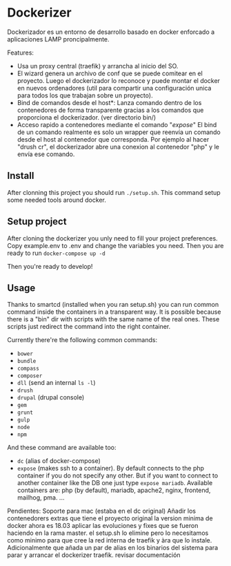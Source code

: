 # Dockerizer

Dockerizador es un entorno de desarrollo basado en docker enforcado a aplicaciones LAMP proncipalmente.

Features:
- Usa un proxy central (traefik) y arrancha al inicio del SO.
- El wizard genera un archivo de conf que se puede comitear en el proyecto. Luego el dockerizador lo reconoce y puede montar el docker en nuevos ordenadores (util para compartir una configuración unica para todos los que trabajan sobre un proyecto).
- Bind de comandos desde el host*: Lanza comando dentro de los contenedores de forma transparente gracias a los comandos que proporciona el dockerizador. (ver directorio bin/)
- Acceso rapido a contenedores mediante el comando "*expose*"
El bind de un comando realmente es solo un wrapper que reenvía un comando desde el host al contenedor que corresponda. Por ejemplo al hacer "drush cr", el dockerizador abre una conexion al contenedor "php" y le envía ese comando.


## Install
After clonning this project you should run `./setup.sh`. This command setup some needed tools around docker.


## Setup project
After cloning the dockerizer you unly need to fill your project preferences. Copy example.env to .env and change the variables you need.
Then you are ready to run `docker-compose up -d`

Then you're ready to develop!

## Usage
Thanks to smartcd (installed when you ran setup.sh) you can run common command inside the containers in a transparent way. It is possible because there is a "bin" dir with scripts with the same name of the real ones. These scripts just redirect the command into the right container.

Currently there're the following common commands:
- `bower`
- `bundle`
- `compass`
- `composer`
- `dll` (send an internal `ls -l`)
- `drush`
- `drupal` (drupal console)
- `gem`
- `grunt`
- `gulp`
- `node`
- `npm`

And these command are available too:
- `dc` (alias of docker-compose)
- `expose` (makes ssh to a container). By default connects to the php container if you do not specify any other. But if you want to connect to another container like the DB one just type `expose mariadb`.
Available containers are: php (by default), mariadb, apache2, nginx, frontend, mailhog, pma.
...


Pendientes:
Soporte para mac (estaba en el dc original)
Añadir los contenedorers extras que tiene el proyecto original
la version minima de docker ahora es 18.03
aplicar las evoluciones y fixes que se fueron haciendo en la rama master.
el setup.sh lo elimine pero lo necesitamos como minimo para que cree la red interna de traefik y àra que lo instale. Adicionalmente que añada un par de alias en los binarios del sistema para parar y arrancar el dockerizer traefik.
revisar documentación